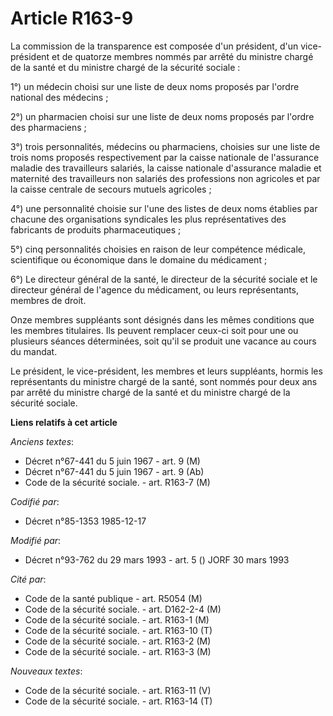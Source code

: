 # Article R163-9

La commission de la transparence est composée d'un président, d'un vice-président et de quatorze membres nommés par arrêté du
ministre chargé de la santé et du ministre chargé de la sécurité sociale :

1°) un médecin choisi sur une liste de deux noms proposés par l'ordre national des médecins ; 

2°) un pharmacien choisi sur une liste de deux noms proposés par l'ordre des pharmaciens ; 

3°) trois personnalités, médecins ou pharmaciens, choisies sur une liste de trois noms proposés respectivement par la caisse
nationale de l'assurance maladie des travailleurs salariés, la caisse nationale d'assurance maladie et maternité des
travailleurs non salariés des professions non agricoles et par la caisse centrale de secours mutuels agricoles ; 

4°) une personnalité choisie sur l'une des listes de deux noms établies par chacune des organisations syndicales les plus
représentatives des fabricants de produits pharmaceutiques ; 

5°) cinq personnalités choisies en raison de leur compétence médicale, scientifique ou économique dans le domaine du
médicament ;

6°) Le directeur général de la santé, le directeur de la sécurité sociale et le directeur général de l'agence du médicament,
ou leurs représentants, membres de droit.

Onze membres suppléants sont désignés dans les mêmes conditions que les membres titulaires. Ils peuvent remplacer ceux-ci
soit pour une ou plusieurs séances déterminées, soit qu'il se produit une vacance au cours du mandat. 

Le président, le vice-président, les membres et leurs suppléants, hormis les représentants du ministre chargé de la santé,
sont nommés pour deux ans par arrêté du ministre chargé de la santé et du ministre chargé de la sécurité sociale.

**Liens relatifs à cet article**

_Anciens textes_:

  - Décret n°67-441 du 5 juin 1967 - art. 9 (M)
  - Décret n°67-441 du 5 juin 1967 - art. 9 (Ab)
  - Code de la sécurité sociale. - art. R163-7 (M)

_Codifié par_:

  - Décret n°85-1353 1985-12-17

_Modifié par_:

  - Décret n°93-762 du 29 mars 1993 - art. 5 () JORF 30 mars 1993

_Cité par_:

  - Code de la santé publique - art. R5054 (M)
  - Code de la sécurité sociale. - art. D162-2-4 (M)
  - Code de la sécurité sociale. - art. R163-1 (M)
  - Code de la sécurité sociale. - art. R163-10 (T)
  - Code de la sécurité sociale. - art. R163-2 (M)
  - Code de la sécurité sociale. - art. R163-3 (M)

_Nouveaux textes_:

  - Code de la sécurité sociale. - art. R163-11 (V)
  - Code de la sécurité sociale. - art. R163-14 (T)

